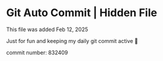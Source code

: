 # Git Auto Commit | Hidden File

This file was added Feb 12, 2025

Just for fun and keeping my daily git commit active 🤪

commit number: 832409
